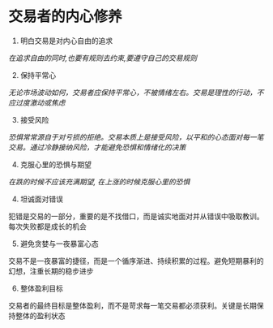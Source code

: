 # 交易者的内心修养

1. 明白交易是对内心自由的追求

_在追求自由的同时,也要有规则去约束,要遵守自己的交易规则_

2. 保持平常心

_无论市场波动如何，交易者应保持平常心，不被情绪左右。交易是理性的行动，不应过度激动或焦虑_

3. 接受风险

_恐惧常常源自于对亏损的拒绝。交易本质上是接受风险，以平和的心态面对每一笔交易。通过冷静接纳风险，才能避免恐惧和情绪化的决策_

4. 克服心里的恐惧与期望

_在跌的时候不应该充满期望, 在上涨的时候克服心里的恐惧_

4. 坦诚面对错误

犯错是交易的一部分，重要的是不找借口，而是诚实地面对并从错误中吸取教训。每次失败都是成长的机会

5. 避免贪婪与一夜暴富心态

交易不是一夜暴富的捷径，而是一个循序渐进、持续积累的过程。避免短期暴利的幻想，注重长期的稳步进步

6. 整体盈利目标

交易者的最终目标是整体盈利，而不是苛求每一笔交易都必须获利。关键是长期保持整体的盈利状态


